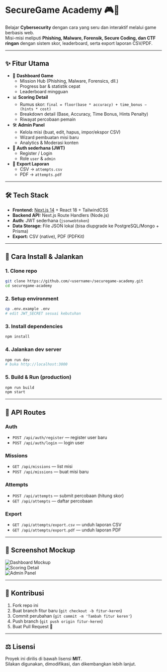 # SecureGame Academy 🎮🔐  
Belajar **Cybersecurity** dengan cara yang seru dan interaktif melalui game berbasis web.  
Misi-misi meliputi **Phishing, Malware, Forensik, Secure Coding, dan CTF ringan** dengan sistem skor, leaderboard, serta export laporan CSV/PDF.  

---

## ✨ Fitur Utama
- 🎯 **Dashboard Game**
  - Mission Hub (Phishing, Malware, Forensics, dll.)
  - Progress bar & statistik cepat
  - Leaderboard mingguan
- 📊 **Scoring Detail**
  - Rumus skor: `final = floor(base * accuracy) + time_bonus − (hints * cost)`
  - Breakdown detail (Base, Accuracy, Time Bonus, Hints Penalty)
  - Riwayat percobaan pemain
- 🛠 **Admin Panel**
  - Kelola misi (buat, edit, hapus, impor/ekspor CSV)
  - Wizard pembuatan misi baru
  - Analytics & Moderasi konten
- 🔑 **Auth sederhana (JWT)**
  - Register / Login
  - Role `user` & `admin`
- 📂 **Export Laporan**
  - CSV → `attempts.csv`
  - PDF → `attempts.pdf`

---

## 🛠️ Tech Stack
- **Frontend:** [Next.js 14](https://nextjs.org/) + React 18 + TailwindCSS  
- **Backend API:** Next.js Route Handlers (Node.js)  
- **Auth:** JWT sederhana (`jsonwebtoken`)  
- **Data Storage:** File JSON lokal (bisa diupgrade ke PostgreSQL/Mongo + Prisma)  
- **Export:** CSV (native), PDF (PDFKit)  

---

## 🚀 Cara Install & Jalankan

### 1. Clone repo
```bash
git clone https://github.com/<username>/securegame-academy.git
cd securegame-academy
```

### 2. Setup environment
```bash
cp .env.example .env
# edit JWT_SECRET sesuai kebutuhan
```

### 3. Install dependencies
```bash
npm install
```

### 4. Jalankan dev server
```bash
npm run dev
# buka http://localhost:3000
```

### 5. Build & Run (production)
```bash
npm run build
npm start
```

---

## 📡 API Routes

### Auth
- `POST /api/auth/register` — register user baru
- `POST /api/auth/login` — login user

### Missions
- `GET /api/missions` — list misi
- `POST /api/missions` — buat misi baru

### Attempts
- `POST /api/attempts` — submit percobaan (hitung skor)
- `GET /api/attempts` — daftar percobaan

### Export
- `GET /api/attempts/export.csv` — unduh laporan CSV
- `GET /api/attempts/export.pdf` — unduh laporan PDF

---

## 📸 Screenshot Mockup
![Dashboard Mockup](docs/dashboard.png)  
![Scoring Detail](docs/scoring.png)  
![Admin Panel](docs/admin.png)  

---

## 🤝 Kontribusi
1. Fork repo ini  
2. Buat branch fitur baru (`git checkout -b fitur-keren`)  
3. Commit perubahan (`git commit -m 'Tambah fitur keren'`)  
4. Push branch (`git push origin fitur-keren`)  
5. Buat Pull Request 🎉  

---

## ⚖️ Lisensi
Proyek ini dirilis di bawah lisensi **MIT**.  
Silakan digunakan, dimodifikasi, dan dikembangkan lebih lanjut.  
